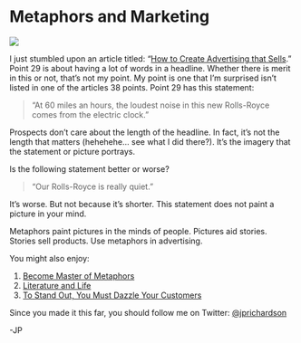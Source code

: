 <!--
id: 4805888326
link: http://techneur.com/post/4805888326/metaphors-and-marketing
slug: metaphors-and-marketing
date: Thu Apr 21 2011 09:15:00 GMT-0500 (CDT)
publish: 2011-04-021
tags: 
-->


Metaphors and Marketing
=======================

![](http://media.tumblr.com/tumblr_lk0a9tcQIU1qzbc4f.jpg)

I just stumbled upon an article titled: “[How to Create Advertising that
Sells](http://37signals.com/svn/posts/2879-1900-word-ad-how-to-create-advertising).”
Point 29 is about having a lot of words in a headline. Whether there is
merit in this or not, that’s not my point. My point is one that I’m
surprised isn’t listed in one of the articles 38 points. Point 29 has
this statement: 

> “At 60 miles an hours, the loudest noise in this new Rolls-Royce comes
> from the electric clock.”

Prospects don’t care about the length of the headline. In fact, it’s not
the length that matters (hehehehe… see what I did there?). It’s the
imagery that the statement or picture portrays.

Is the following statement better or worse?

> “Our Rolls-Royce is really quiet.”

It’s worse. But not because it’s shorter. This statement does not paint
a picture in your mind.

Metaphors paint pictures in the minds of people. Pictures aid stories.
Stories sell products. Use metaphors in advertising.

You might also enjoy:

1.  [Become Master of
    Metaphors](http://techneur.com/post/2820528921/become-master-of-metaphors)
2.  [Literature and
    Life](http://techneur.com/post/4777208702/literature-and-life)
3.  [To Stand Out, You Must Dazzle Your
    Customers](http://techneur.com/post/3565725520/to-stand-out-you-must-dazzle-your-customers)

Since you made it this far, you should follow me on Twitter:
[@jprichardson](http://twitter.com/jprichardson)

-JP

